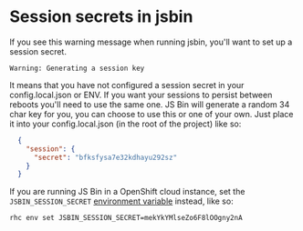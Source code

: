 Session secrets in jsbin
========================

If you see this warning message when running jsbin, you'll want to set up a session secret.
```text
Warning: Generating a session key
``` 
It means that you have not configured a session secret in your config.local.json or ENV. 
If you want your sessions to persist between reboots you'll need to use the same one. JS Bin will generate a random 34 char
key for you, you can choose to use this or one of your own. Just place it into your config.local.json (in the root of the project) like so:

```json
  {
    "session": {
      "secret": "bfksfysa7e32kdhayu292sz"
    }
  }
```

If you are running JS Bin in a OpenShift cloud instance, set the `JSBIN_SESSION_SECRET` [environment variable](https://developers.openshift.com/en/managing-environment-variables.html#custom-variables) instead, like so:
```
rhc env set JSBIN_SESSION_SECRET=mekYkYMlseZo6F8lOOgny2nA
```
